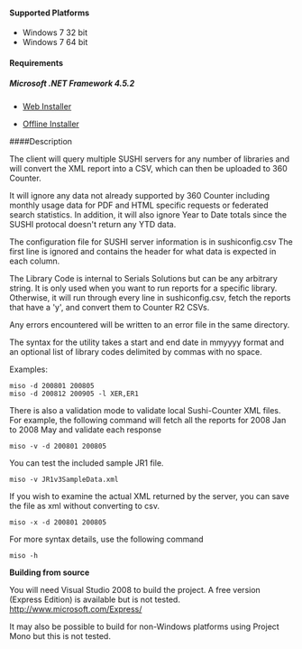 #### Supported Platforms
- Windows 7 32 bit
- Windows 7 64 bit

#### Requirements

##### Microsoft .NET Framework 4.5.2

- [Web Installer](http://www.microsoft.com/en-us/download/details.aspx?id=42643)

- [Offline Installer](http://www.microsoft.com/en-us/download/details.aspx?id=42642)

####Description

The client will query multiple SUSHI servers for any number of libraries and will convert the XML report into a CSV, which can then be uploaded to 360 Counter.

It will ignore any data not already supported by 360 Counter including monthly usage data for PDF and HTML specific requests or federated search statistics. In addition, it will also ignore Year to Date totals since the SUSHI protocal doesn't return any YTD data.

The configuration file for SUSHI server information is in sushiconfig.csv
The first line is ignored and contains the header for what data is expected in each column.

The Library Code is internal to Serials Solutions but can be any arbitrary string. 
It is only used when you want to run reports for a specific library.
Otherwise, it will run through every line in sushiconfig.csv, fetch the reports that have a 'y', and convert them to Counter R2 CSVs.

Any errors encountered will be written to an error file in the same directory.

The syntax for the utility takes a start and end date in mmyyyy format and an optional list of library codes delimited by commas with no space.

Examples:
```
miso -d 200801 200805
miso -d 200812 200905 -l XER,ER1
```

There is also a validation mode to validate local Sushi-Counter XML files. 
For example, the following command will fetch all the reports for 2008 Jan to 2008 May and validate each response

`miso -v -d 200801 200805`

You can test the included sample JR1 file.

`miso -v JR1v3SampleData.xml`

If you wish to examine the actual XML returned by the server, you can save the file as xml without converting to csv.

`miso -x -d 200801 200805`

For more syntax details, use the following command

`miso -h`

****Building from source****

You will need Visual Studio 2008 to build the project.
A free version (Express Edition) is available but is not tested.
http://www.microsoft.com/Express/

It may also be possible to build for non-Windows platforms using Project Mono but this is not tested.
